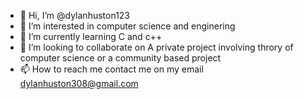 - 👋 Hi, I’m @dylanhuston123
- 👀 I’m interested in computer science and enginering
- 🌱 I’m currently learning C and c++
- 💞️ I’m looking to collaborate on A private project involving throry of computer science or a community based project
- 📫 How to reach me contact me on my email dylanhuston308@gmail.com

<!---
dylanhuston123/dylanhuston123 is a ✨ special ✨ repository because its `README.md` (this file) appears on your GitHub profile.
You can click the Preview link to take a look at your changes.
--->
